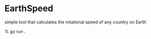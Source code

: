 # EarthSpeed

simple tool that calculates the rotational speed of any country on Earth

% go run . <country>
